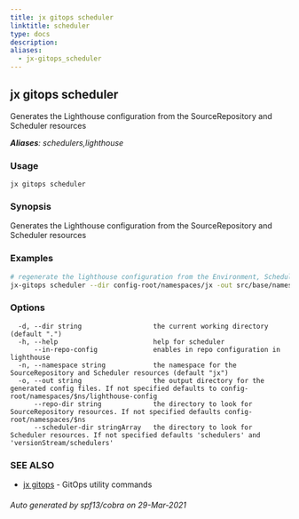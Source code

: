 ```yaml
---
title: jx gitops scheduler
linktitle: scheduler
type: docs
description: 
aliases:
  - jx-gitops_scheduler
---
```


## jx gitops scheduler

Generates the Lighthouse configuration from the SourceRepository and Scheduler resources

***Aliases**: schedulers,lighthouse*

### Usage

```
jx gitops scheduler
```

### Synopsis

Generates the Lighthouse configuration from the SourceRepository and Scheduler resources

### Examples

  ```bash
  # regenerate the lighthouse configuration from the Environment, Scheduler, SourceRepository resources
  jx-gitops scheduler --dir config-root/namespaces/jx -out src/base/namespaces/jx/lighthouse-config

  ```
### Options

```
  -d, --dir string                  the current working directory (default ".")
  -h, --help                        help for scheduler
      --in-repo-config              enables in repo configuration in lighthouse
  -n, --namespace string            the namespace for the SourceRepository and Scheduler resources (default "jx")
  -o, --out string                  the output directory for the generated config files. If not specified defaults to config-root/namespaces/$ns/lighthouse-config
      --repo-dir string             the directory to look for SourceRepository resources. If not specified defaults config-root/namespaces/$ns
      --scheduler-dir stringArray   the directory to look for Scheduler resources. If not specified defaults 'schedulers' and 'versionStream/schedulers'
```

### SEE ALSO

* [jx gitops](..)	 - GitOps utility commands

###### Auto generated by spf13/cobra on 29-Mar-2021
